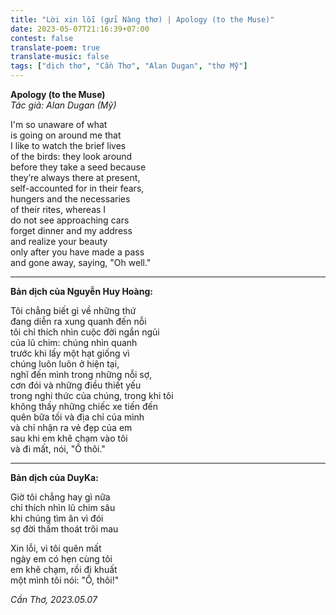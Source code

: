 ```yaml
---
title: "Lời xin lỗi (gửi Nàng thơ) | Apology (to the Muse)"
date: 2023-05-07T21:16:39+07:00
contest: false
translate-poem: true
translate-music: false
tags: ["dịch thơ", "Cần Thơ", "Alan Dugan", "thơ Mỹ"]
---
```

**Apology (to the Muse)**  
*Tác giả: Alan Dugan (Mỹ)*  
  
I'm so unaware of what  
is going on around me that  
I like to watch the brief lives  
of the birds: they look around  
before they take a seed because  
they’re always there at present,  
self-accounted for in their fears,  
hungers and the necessaries  
of their rites, whereas I  
do not see approaching cars  
forget dinner and my address  
and realize your beauty  
only after you have made a pass  
and gone away, saying, "Oh well."  
  
***
  
**Bản dịch của Nguyễn Huy Hoàng:**  
  
Tôi chẳng biết gì về những thứ  
đang diễn ra xung quanh đến nỗi  
tôi chỉ thích nhìn cuộc đời ngắn ngủi  
của lũ chim: chúng nhìn quanh  
trước khi lấy một hạt giống vì  
chúng luôn luôn ở hiện tại,  
nghĩ đến mình trong những nỗi sợ,  
cơn đói và những điều thiết yếu  
trong nghi thức của chúng, trong khi tôi  
không thấy những chiếc xe tiến đến  
quên bữa tối và địa chỉ của mình  
và chỉ nhận ra vẻ đẹp của em  
sau khi em khẽ chạm vào tôi  
và đi mất, nói, "Ồ thôi."  
  
***
  
**Bản dịch của DuyKa:**  
  
Giờ tôi chẳng hay gì nữa  
chỉ thích nhìn lũ chim sâu  
khi chúng tìm ăn vì đói  
sợ đời thấm thoát trôi mau  
  
Xin lỗi, vì tôi quên mất  
ngày em có hẹn cùng tôi  
em khẽ chạm, rồi đi khuất  
một mình tôi nói: "Ồ, thôi!"  
  
*Cần Thơ, 2023.05.07*